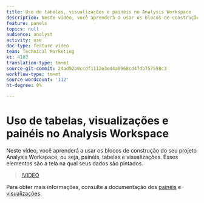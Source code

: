 ```yaml
---
title: Uso de tabelas, visualizações e painéis no Analysis Workspace
description: Neste vídeo, você aprenderá a usar os blocos de construção do seu projeto Analysis Workspace, ou seja, painéis, tabelas e visualizações. Esses elementos são a tela na qual seus dados são pintados.
feature: panels
topics: null
audience: analyst
activity: use
doc-type: feature video
team: Technical Marketing
kt: 4103
translation-type: tm+mt
source-git-commit: 24ad92b0ccdf1112e3ed4a0968cd47db757598c3
workflow-type: tm+mt
source-wordcount: '112'
ht-degree: 8%

---
```



# Uso de tabelas, visualizações e painéis no Analysis Workspace

Neste vídeo, você aprenderá a usar os blocos de construção do seu projeto Analysis Workspace, ou seja, painéis, tabelas e visualizações. Esses elementos são a tela na qual seus dados são pintados.

>[!VIDEO](https://video.tv.adobe.com/v/30369/?quality=12)

Para obter mais informações, consulte a documentação dos [painéis](https://docs.adobe.com/content/help/en/analytics/analyze/analysis-workspace/panels/panels.html) e [visualizações](https://docs.adobe.com/content/help/pt-BR/analytics/analyze/analysis-workspace/visualizations/freeform-analysis-visualizations.html).
